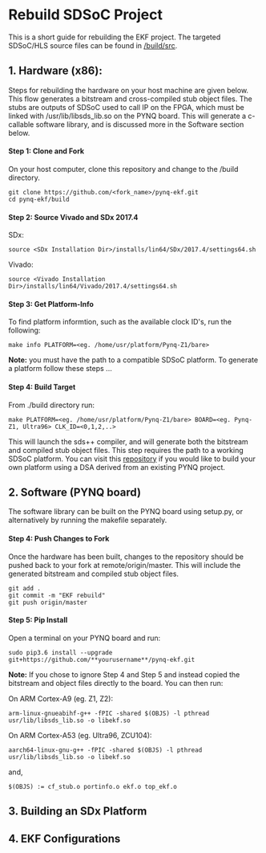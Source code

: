 
# Rebuild SDSoC Project

This is a short guide for rebuilding the EKF project. The targeted SDSoC/HLS source files can be found in [/build/src](./src).

## 1. Hardware (x86):

Steps for rebuilding the hardware on your host machine are given below. This flow generates a bitstream and cross-compiled stub object files. The stubs are outputs of SDSoC used to call IP on the FPGA, which must be linked with /usr/lib/libsds_lib.so on the PYNQ board. This will generate a c-callable software library, and is discussed more in the Software section below.


#### Step 1: Clone and Fork

On your host computer, clone this repository and change to the /build directory.

```shell
git clone https://github.com/<fork_name>/pynq-ekf.git
cd pynq-ekf/build
```
#### Step 2: Source Vivado and SDx 2017.4

SDx:
```shell
source <SDx Installation Dir>/installs/lin64/SDx/2017.4/settings64.sh
```

Vivado:
```shell
source <Vivado Installation Dir>/installs/lin64/Vivado/2017.4/settings64.sh
```

#### Step 3: Get Platform-Info

To find platform informtion, such as the available clock ID's, run the following:

```shell
make info PLATFORM=<eg. /home/usr/platform/Pynq-Z1/bare>
```

**Note:** you must have the path to a compatible SDSoC platform. To generate a platform follow these steps ...

#### Step 4: Build Target

From ./build directory run:

```shell
make PLATFORM=<eg. /home/usr/platform/Pynq-Z1/bare> BOARD=<eg. Pynq-Z1, Ultra96> CLK_ID=<0,1,2,..>
```
This will launch the sds++ compiler, and will generate both the bitstream and compiled stub object files. This step requires the path to a working SDSoC platform. You can visit this [repository](https://github.com/yunqu/PYNQ-derivative-overlays) if you would like to build your own platform using a DSA derived from an existing PYNQ project. 

## 2. Software (PYNQ board)

The software library can be built on the PYNQ board using setup.py, or alternatively by running the makefile separately.

#### Step 4: Push Changes to Fork

Once the hardware has been built, changes to the repository should be pushed back to your fork at remote/origin/master. This will include the generated bitstream and compiled stub object files.

```shell
git add .
git commit -m "EKF rebuild" 
git push origin/master
```

#### Step 5: Pip Install

Open a terminal on your PYNQ board and run:

```
sudo pip3.6 install --upgrade git+https://github.com/**yourusername**/pynq-ekf.git 
```

**Note:** If you chose to ignore Step 4 and Step 5 and instead copied the bitstream and object files directly to the board. You can then run:

On ARM Cortex-A9 (eg. Z1, Z2):
```shell
arm-linux-gnueabihf-g++ -fPIC -shared $(OBJS) -l pthread usr/lib/libsds_lib.so -o libekf.so
```

On ARM Cortex-A53 (eg. Ultra96, ZCU104):
```shell
aarch64-linux-gnu-g++ -fPIC -shared $(OBJS) -l pthread usr/lib/libsds_lib.so -o libekf.so
```
and,
```shell
$(OBJS) := cf_stub.o portinfo.o ekf.o top_ekf.o
```

## 3. Building an SDx Platform

## 4. EKF Configurations
 
